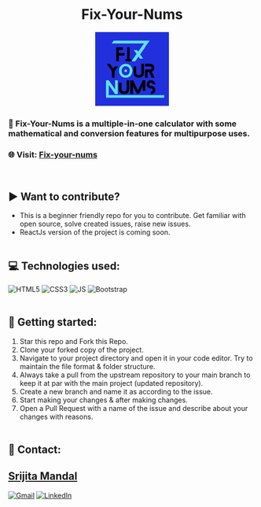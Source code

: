 <h1 align="center">Fix-Your-Nums</h1>
<div align="center">
<img src="Fix Your Nums logo.png" width="150px" height="150px">
</div>
<h3> 🧮 Fix-Your-Nums is a multiple-in-one calculator with some mathematical and conversion features for multipurpose uses.</h3>
<h3> 🌐 Visit: <a href="srijita-mandal.github.io/fix-your-nums/">Fix-your-nums</a> </h3>
<br>

## ▶️ Want to contribute?
-  This is a beginner friendly repo for you to contribute. Get familiar with open source, solve created issues, raise new issues.
-  ReactJs version of the project is coming soon.
<br><br>

## 💻 Technologies used:
![HTML5](https://img.shields.io/badge/HTML5-E34F26?style=for-the-badge&logo=html5&logoColor=white)
![CSS3](https://img.shields.io/badge/CSS3-1572B6?style=for-the-badge&logo=css3&logoColor=white)
![JS](https://img.shields.io/badge/JavaScript-F7DF1E?style=for-the-badge&logo=javascript&logoColor=black)
![Bootstrap](https://img.shields.io/badge/Bootstrap-563D7C?style=for-the-badge&logo=bootstrap&logoColor=white)
<br><br>


## 🚀 Getting started:
1. Star this repo and Fork this Repo.
2. Clone your forked copy of the project.
3. Navigate to your project directory and open it in your code editor. Try to maintain the file format & folder structure.
4. Always take a pull from the upstream repository to your main branch to keep it at par with the main project (updated repository).
5. Create a new branch and name it as according to the issue.
6. Start making your changes & after making changes.
7. Open a Pull Request with a name of the issue and describe about your changes with reasons.
<br><br>

## 🤝 Contact:
<h2><a href="https://github.com/Srijita-Mandal">Srijita Mandal</a></h2>

<a href="mailto:srijitamandal6798@gmail.com" target="_blank">![Gmail](https://img.shields.io/badge/Gmail-D14836?style=for-the-badge&logo=gmail&logoColor=white)</a>
  <a href="https://www.linkedin.com/in/srijita-mandal-430021203/" target="_blank">![LinkedIn](https://img.shields.io/badge/linkedin-%230077B5.svg?style=for-the-badge&logo=linkedin&logoColor=white)</a>